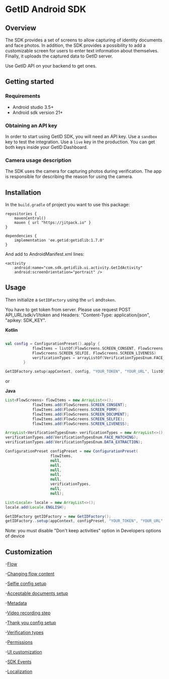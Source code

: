 # GetID Android SDK

## Overview

The SDK provides a set of screens to allow capturing of identity documents and face photos. In addition, the SDK provides a possibility to add a customizable screen for users to enter text information about themselves. Finally, it uploads the captured data to GetID server.

 Use GetID API on your backend to get ones.

## Getting started

### Requirements

- Android studio 3.5+
- Android sdk version 21+

### Obtaining an API key

In order to start using GetID SDK, you will need an API key. Use a `sandbox` key to test the integration. Use a `live` key in the production. You can get both keys inside your GetID Dashboard.

### Camera usage description

The SDK uses the camera for capturing photos during verification. The app is responsible for describing the reason for using the camera.

## Installation

In the `build.gradle` of project you want to use this package:

```
repositories {
    mavenCentral()
    maven { url "https://jitpack.io" }
}

dependencies {
    implementation 'ee.getid:getidlib:1.7.0'
}
```

And add to AndroidManifest.xml lines:

```
<activity
    android:name="com.sdk.getidlib.ui.activity.GetIdActivity"
    android:screenOrientation="portrait" />
```

## Usage

Then initialize a `GetIDFactory` using the `url` and`token`.

You have to get token from server. Please use request POST API_URL/sdk/v1/token and Headers: "Content-Type: application/json", "apikey: SDK_KEY".

**Kotlin**

```kotlin

val config = ConfigurationPreset().apply {
            flowItems = listOf(FlowScreens.SCREEN_CONSENT, FlowScreens.SCREEN_FORM, FlowScreens.SCREEN_DOCUMENT,
            FlowScreens.SCREEN_SELFIE, FlowScreens.SCREEN_LIVENESS)
            verificationTypes = arrayListOf(VerificationTypesEnum.FACE_MATCHING, VerificationTypesEnum.DATA_EXTRACTION)
        }

GetIDFactory.setup(appContext, config, "YOUR_TOKEN", "YOUR_URL", listOf(Locale.ENGLISH))
```

or

**Java**

```java
List<FlowScreens> flowItems = new ArrayList<>();
            flowItems.add(FlowScreens.SCREEN_CONSENT);
            flowItems.add(FlowScreens.SCREEN_FORM);
            flowItems.add(FlowScreens.SCREEN_DOCUMENT);
            flowItems.add(FlowScreens.SCREEN_SELFIE);
            flowItems.add(FlowScreens.SCREEN_LIVENESS);

ArrayList<VerificationTypesEnum> verificationTypes = new ArrayList<>();
verificationTypes.add(VerificationTypesEnum.FACE_MATCHING);
verificationTypes.add(VerificationTypesEnum.DATA_EXTRACTION);

ConfigurationPreset configPreset = new ConfigurationPreset(
                    flowItems,
                    null,
                    null,
                    null,
                    null,
                    null,
                    verificationTypes,
                    null,
                    null);

List<Locale> locale = new ArrayList<>();
locale.add(Locale.ENGLISH);

GetIDFactory getIDFactory = new GetIDFactory();
getIDFactory..setup(appContext, configPreset, "YOUR_TOKEN", "YOUR_URL", locale, null);
```

Note: you must disable "Don't keep activities" option in Developers options of device

## Customization

-[Flow](https://github.com/vvorld/getid-android-sdk/blob/master/documentation/Flow.md)

-[Changing flow content](https://github.com/vvorld/getid-android-sdk/blob/master/documentation/Changing%20flow%20content.md)

-[Selfie config setup](https://github.com/vvorld/getid-android-sdk/blob/master/documentation/Selfie%20config%20setup.md)

-[Acceptable documents setup](https://github.com/vvorld/getid-android-sdk/blob/master/documentation/Acceptable%20documents%20setup.md)

-[Metadata](https://github.com/vvorld/getid-android-sdk/blob/master/documentation/Metadata.md)

-[Video recording step](https://github.com/vvorld/getid-android-sdk/blob/master/documentation/Video%20recording%20config%20setup.md)

-[Thank you config setup](https://github.com/vvorld/getid-android-sdk/blob/master/documentation/Thank%20you%20config%20setup.md)

-[Verification types](https://github.com/vvorld/getid-android-sdk/blob/master/documentation/Verification%20types.md)

-[Permissions](https://github.com/vvorld/getid-android-sdk/blob/master/documentation/Permissions.md)

-[UI customization](https://github.com/vvorld/getid-android-sdk/blob/master/documentation/UI%20customization.md)

-[SDK Events](https://github.com/vvorld/getid-android-sdk/blob/master/documentation/SDK%20Events.md)

-[Localization](https://github.com/vvorld/getid-android-sdk/blob/master/documentation/Localization.md)
